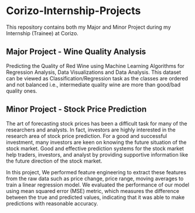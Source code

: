 # Corizo-Internship-Projects
This repository contains both my Major and Minor Project during my Internship (Trainee) at Corizo.

## Major Project - Wine Quality Analysis

Predicting the Quality of Red Wine using Machine Learning Algorithms for Regression Analysis, Data Visualizations and Data Analysis.
This dataset can be viewed as Classification/Regression task as the classes are ordered and not balanced i.e., intermediate quality wine are more than good/bad quality ones. 

## Minor Project - Stock Price Prediction

The art of forecasting stock prices has been a difficult task for many of the researchers and analysts. In fact, investors are highly interested in the research area of stock price prediction. For a good and successful investment, many investors are keen on knowing the future situation of the stock market. Good and effective prediction systems for the stock market help traders, investors, and analyst by providing supportive information like the future direction of the stock market.

In this project, We performed feature engineering to extract these features from the raw data such as price change, price range, moving averages to train a linear regression model. We evaluated the performance of our model using mean squared error (MSE) metric, which measures the difference between the true and predicted values, indicating that it was able to make predictions with reasonable accuracy.




